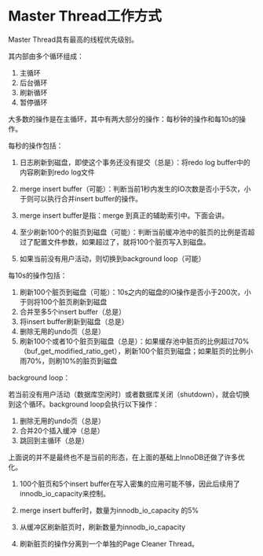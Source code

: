 # Master Thread工作方式

Master Thread具有最高的线程优先级别。

其内部由多个循环组成：

1. 主循环
2. 后台循环
3. 刷新循环
4. 暂停循环



大多数的操作是在主循环，其中有两大部分的操作：每秒钟的操作和每10s的操作。

每秒的操作包括：

1. 日志刷新到磁盘，即使这个事务还没有提交（总是）：将redo log buffer中的内容刷新到redo log文件
2. merge insert buffer（可能）：判断当前1秒内发生的IO次数是否小于5次，小于则可以执行合并insert buffer的操作。

1. merge insert buffer是指：merge 到真正的辅助索引中。下面会讲。

1. 至少刷新100个的脏页到磁盘（可能）：判断当前缓冲池中的脏页的比例是否超过了配置文件参数，如果超过了，就将100个脏页写入到磁盘。
2. 如果当前没有用户活动，则切换到background loop（可能）



每10s的操作包括：

1. 刷新100个脏页到磁盘（可能）：10s之内的磁盘的IO操作是否小于200次，小于则将100个脏页刷新到磁盘
2. 合并至多5个insert buffer（总是）
3. 将insert buffer刷新到磁盘（总是）
4. 删除无用的undo页（总是）
5. 刷新100个或者10个脏页到磁盘（总是）：如果缓存池中脏页的比例超过70%（buf_get_modified_ratio_get），刷新100个脏页到磁盘；如果脏页的比例小雨70%，则刷10%的脏页到磁盘



background loop：

若当前没有用户活动（数据库空闲时）或者数据库关闭（shutdown），就会切换到这个循环。background loop会执行以下操作：

1. 删除无用的undo页（总是）
2. 合并20个插入缓冲（总是）
3. 跳回到主循环（总是）



上面说的并不是最终也不是当前的形态，在上面的基础上InnoDB还做了许多优化。

1. 100个脏页和5个insert buffer在写入密集的应用可能不够，因此后续用了innodb_io_capacity来控制。

1. merge insert buffer时，数量为innodb_io_capacity 的5%
2. 从缓冲区刷新脏页时，刷新数量为innodb_io_capacity

1. 刷新脏页的操作分离到一个单独的Page Cleaner Thread。
